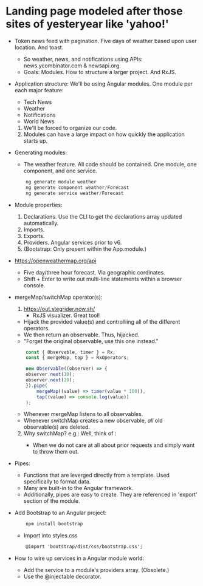 # Landing page modeled after those sites of yesteryear like 'yahoo!'
- Token news feed with pagination. Five days of weather based upon user location. And toast.
    - So weather, news, and notifications using APIs: news.ycombinator.com & newsapi.org.
    - Goals: Modules. How to structure a larger project. And RxJS.

- Application structure: We'll be using Angular modules. One module per each major feature:
    - Tech News
    - Weather
    - Notifications
    - World News
    1. We'll be forced to organize our code.
    2. Modules can have a large impact on how quickly the application starts up.

- Generating modules:
    - The weather feature. All code should be contained. One module, one component, and one service.
    ```javascript
        ng generate module weather
        ng generate component weather/Forecast
        ng generate service weather/Forecast
    ```

- Module properties:
    1. Declarations. Use the CLI to get the declarations array updated automatically.
    2. Imports.
    3. Exports.
    4. Providers. Angular services prior to v6.
    5. (Bootstrap: Only present within the App.module.)

- https://openweathermap.org/api
    - Five day/three hour forecast. Via geographic cordinates.
    - Shift + Enter to write out multi-line statements within a browser console.

- mergeMap/switchMap operator(s):
    1. https://out.stegrider.now.sh/
        - RxJS visualizer. Great tool!

    - Hijack the provided value(s) and controlliing all of the different operators. 
    - We then return an observable. Thus, hijacked. 
    - "Forget the original observable, use this one instead."

    ```javascript
        const { Observable, timer } = Rx;
        const { mergeMap, tap } = RxOperators;

        new Observable((observer) => {
        observer.next(10);
        observer.next(20);
        }).pipe(
            mergeMap((value) => timer(value * 100)),
            tap((value) => console.log(value))
        );
    ```
    - Whenever mergeMap listens to all observables.
    - Whenever switchMap creates a new observable, *all* old observable(s) are deleted.

    2. Why switchMap? e.g.: Well, think of <typeahead />:
        - When we do not care at all about prior requests and simply want to throw them out.

- Pipes:
    - Functions that are leverged directly from a template. Used specifically to format data.
    - Many are built-in to the Angular framework.
    - Additionally, pipes are easy to create. They are referenced in 'export' section of the module.

- Add Bootstrap to an Angular project:
    ```javascript
        npm install bootstrap
    ```
    - Import into styles.css
    ```html
        @import 'bootstrap/dist/css/bootstrap.css';
    ```

- How to wire up services in a Angular module world:
    - Add the service to a module's providers array. (Obsolete.)
    - Use the @injectable decorator.